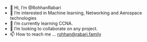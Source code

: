 - 👋 Hi, I’m @RohhanRabari
- 👀 I’m interested in Machine learning, Networking and Aerospace technologies
- 🌱 I’m currently learning CCNA.
- 💞️ I’m looking to collaborate on any project.
- 📫 How to reach me ... rohhan@rabari.family
